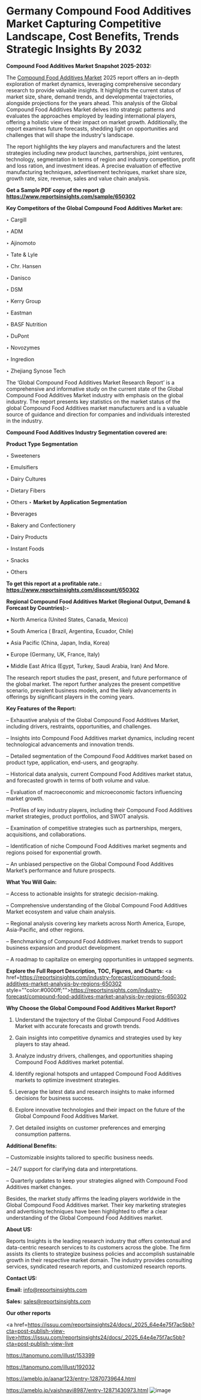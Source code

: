 # Germany Compound Food Additives Market Capturing Competitive Landscape, Cost Benefits, Trends Strategic Insights By 2032

<strong>Compound Food Additives Market Snapshot 2025-2032:</strong>

The <a href=https://www.reportsinsights.com/sample/650302>Compound Food Additives Market</a> 2025 report offers an in-depth exploration of market dynamics, leveraging comprehensive secondary research to provide valuable insights. It highlights the current status of market size, share, demand trends, and developmental trajectories, alongside projections for the years ahead. This analysis of the Global Compound Food Additives Market delves into strategic patterns and evaluates the approaches employed by leading international players, offering a holistic view of their impact on market growth. Additionally, the report examines future forecasts, shedding light on opportunities and challenges that will shape the industry's landscape.

The report highlights the key players and manufacturers and the latest strategies including new product launches, partnerships, joint ventures, technology, segmentation in terms of region and industry competition, profit and loss ration, and investment ideas. A precise evaluation of effective manufacturing techniques, advertisement techniques, market share size, growth rate, size, revenue, sales and value chain analysis.

<strong>Get a Sample PDF copy of the report @ <a href=https://www.reportsinsights.com/sample/650302 style=color:#0000ff;>https://www.reportsinsights.com/sample/650302</a></strong>

<strong>Key Competitors of the Global Compound Food Additives Market are:</strong>

‣ Cargill

‣ ADM

‣ Ajinomoto

‣ Tate & Lyle

‣ Chr. Hansen

‣ Danisco

‣ DSM

‣ Kerry Group

‣ Eastman

‣ BASF Nutrition

‣ DuPont

‣ Novozymes

‣ Ingredion

‣ Zhejiang Synose Tech

The ‘Global Compound Food Additives Market Research Report’ is a comprehensive and informative study on the current state of the Global Compound Food Additives Market industry with emphasis on the global industry. The report presents key statistics on the market status of the global Compound Food Additives market manufacturers and is a valuable source of guidance and direction for companies and individuals interested in the industry.

<strong>Compound Food Additives Industry Segmentation covered are:</strong>

<strong>Product Type Segmentation</strong>

‣ Sweeteners

‣ Emulsifiers

‣ Dairy Cultures

‣ Dietary Fibers

‣ Others
‣ 
<strong>Market by Application Segmentation</strong>

‣ Beverages

‣ Bakery and Confectionery

‣ Dairy Products

‣ Instant Foods

‣ Snacks

‣ Others

<strong>To get this report at a profitable rate.: <a href=https://www.reportsinsights.com/discount/650302 style=color:#0000ff;>https://www.reportsinsights.com/discount/650302</a></strong>

<strong>Regional Compound Food Additives Market (Regional Output, Demand &amp; Forecast by Countries):-</strong>

• North America (United States, Canada, Mexico)

• South America ( Brazil, Argentina, Ecuador, Chile)

• Asia Pacific (China, Japan, India, Korea)

• Europe (Germany, UK, France, Italy)

• Middle East Africa (Egypt, Turkey, Saudi Arabia, Iran) And More.

The research report studies the past, present, and future performance of the global market. The report further analyzes the present competitive scenario, prevalent business models, and the likely advancements in offerings by significant players in the coming years.

<strong>Key Features of the Report:</strong>

– Exhaustive analysis of the Global Compound Food Additives Market, including drivers, restraints, opportunities, and challenges.

– Insights into Compound Food Additives market dynamics, including recent technological advancements and innovation trends.

– Detailed segmentation of the Compound Food Additives market based on product type, application, end-users, and geography.

– Historical data analysis, current Compound Food Additives market status, and forecasted growth in terms of both volume and value.

– Evaluation of macroeconomic and microeconomic factors influencing market growth.

– Profiles of key industry players, including their Compound Food Additives market strategies, product portfolios, and SWOT analysis.

– Examination of competitive strategies such as partnerships, mergers, acquisitions, and collaborations.

– Identification of niche Compound Food Additives market segments and regions poised for exponential growth.

– An unbiased perspective on the Global Compound Food Additives Market’s performance and future prospects.

<strong>What You Will Gain:</strong>

– Access to actionable insights for strategic decision-making.

– Comprehensive understanding of the Global Compound Food Additives Market ecosystem and value chain analysis.

– Regional analysis covering key markets across North America, Europe, Asia-Pacific, and other regions.

– Benchmarking of Compound Food Additives market trends to support business expansion and product development.

– A roadmap to capitalize on emerging opportunities in untapped segments.

<strong>Explore the Full Report Description, TOC, Figures, and Charts:</strong>
<a href=https://reportsinsights.com/industry-forecast/compound-food-additives-market-analysis-by-regions-650302 style=""color:#0000ff;"">https://reportsinsights.com/industry-forecast/compound-food-additives-market-analysis-by-regions-650302</a>

<strong>Why Choose the Global Compound Food Additives Market Report?</strong>

1. Understand the trajectory of the Global Compound Food Additives Market with accurate forecasts and growth trends.

2. Gain insights into competitive dynamics and strategies used by key players to stay ahead.

3. Analyze industry drivers, challenges, and opportunities shaping Compound Food Additives market potential.

4. Identify regional hotspots and untapped Compound Food Additives markets to optimize investment strategies.

5. Leverage the latest data and research insights to make informed decisions for business success.

6. Explore innovative technologies and their impact on the future of the Global Compound Food Additives Market.

7. Get detailed insights on customer preferences and emerging consumption patterns.

<strong>Additional Benefits:</strong>

– Customizable insights tailored to specific business needs.

– 24/7 support for clarifying data and interpretations.

– Quarterly updates to keep your strategies aligned with Compound Food Additives market changes.

Besides, the market study affirms the leading players worldwide in the Global Compound Food Additives market. Their key marketing strategies and advertising techniques have been highlighted to offer a clear understanding of the Global Compound Food Additives market.

<strong><strong>About US</strong>:</strong>

Reports Insights is the leading research industry that offers contextual and data-centric research services to its customers across the globe. The firm assists its clients to strategize business policies and accomplish sustainable growth in their respective market domain. The industry provides consulting services, syndicated research reports, and customized research reports.

<strong>Contact US:</strong>

<p class=><b>Email:</b> <a href=mailto:info@reportsinsights.com>info@reportsinsights.com</a></p>
<p class=><b>Sales:</b> <a href=mailto:sales@reportsinsights.com>sales@reportsinsights.com</a></p>

<strong>Our other reports</strong>

<a href=https://issuu.com/reportsinsights24/docs/_2025_64e4e75f7ac5bb?cta=post-publish-view-live>https://issuu.com/reportsinsights24/docs/_2025_64e4e75f7ac5bb?cta=post-publish-view-live</a>

<a href=https://tanomuno.com/illust/153399>https://tanomuno.com/illust/153399</a>

<a href=https://tanomuno.com/illust/192032>https://tanomuno.com/illust/192032</a>

<a href=https://ameblo.jp/aanar123/entry-12870739644.html>https://ameblo.jp/aanar123/entry-12870739644.html</a>

<a href=https://ameblo.jp/vaishnavi8987/entry-12871430973.html>https://ameblo.jp/vaishnavi8987/entry-12871430973.html</a>
![image](https://github.com/user-attachments/assets/34950a38-47a7-43b6-b40a-bea921144399)
